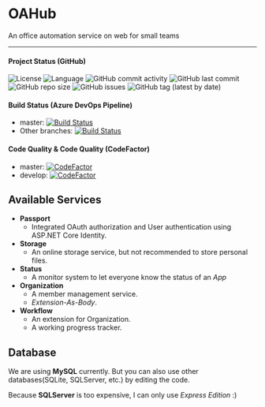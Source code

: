 # OAHub

An office automation service on web for small teams

---

#### Project Status (GitHub)
![License](https://img.shields.io/github/license/Ranzeplay/OAHub)
![Language](https://img.shields.io/github/languages/top/Ranzeplay/OAHub)
![GitHub commit activity](https://img.shields.io/github/commit-activity/w/Ranzeplay/OAHub)
![GitHub last commit](https://img.shields.io/github/last-commit/Ranzeplay/OAHub)
![GitHub repo size](https://img.shields.io/github/repo-size/Ranzeplay/OAHub)
![GitHub issues](https://img.shields.io/github/issues/Ranzeplay/OAHub)
![GitHub tag (latest by date)](https://img.shields.io/github/v/tag/Ranzeplay/OAHub)

#### Build Status (Azure DevOps Pipeline)

- master: [![Build Status](https://dev.azure.com/ranzeplay/OAHub/_apis/build/status/%5BRelease%20Master%20Branch%5D%20%20OAHub-ASP.NET%20Core-CI?branchName=master)](https://dev.azure.com/ranzeplay/OAHub/_build/latest?definitionId=6&branchName=master)
- Other branches: [![Build Status](https://dev.azure.com/ranzeplay/OAHub/_apis/build/status/Ranzeplay.OAHub?branchName=master)](https://dev.azure.com/ranzeplay/OAHub/_build/latest?definitionId=5&branchName=master)

#### Code Quality  & Code Quality (CodeFactor)

- master: [![CodeFactor](https://www.codefactor.io/repository/github/ranzeplay/oahub/badge/master)](https://www.codefactor.io/repository/github/ranzeplay/oahub/overview/master)
- develop: [![CodeFactor](https://www.codefactor.io/repository/github/ranzeplay/oahub/badge/develop)](https://www.codefactor.io/repository/github/ranzeplay/oahub/overview/develop)

## Available Services

- **Passport**
  - Integrated OAuth authorization and User authentication using ASP.NET Core Identity.
- **Storage**
  - An online storage service, but not recommended to store personal files.
- **Status**
  - A monitor system to let everyone know the status of an *App*
- **Organization**
  - A member management service.
  - *Extension-As-Body*.
- **Workflow**
  - An extension for Organization.
  - A working progress tracker.



## Database

We are using **MySQL** currently. But you can also use other databases(SQLite, SQLServer, etc.) by editing the code.

Because **SQLServer** is too expensive, I can only use *Express Edition* :)



